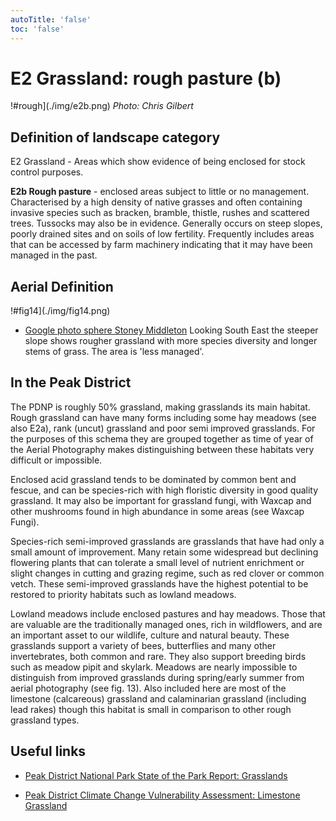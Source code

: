 ```yaml
---
autoTitle: 'false'
toc: 'false'
---
```


# E2 Grassland: rough pasture (b)

!#rough](./img/e2b.png)
*Photo: Chris Gilbert*

## Definition of landscape category

E2 Grassland - Areas which show evidence of being enclosed for stock control purposes. 

**E2b Rough pasture** - enclosed areas subject to little or no management. Characterised by a high density of native grasses and often containing invasive species such as bracken, bramble, thistle, rushes and scattered trees. Tussocks may also be in evidence. Generally occurs on steep slopes, poorly drained sites and on soils of low fertility. Frequently includes areas that can be accessed by farm machinery indicating that it may have been managed in the past.

## Aerial Definition

!#fig14](./img/fig14.png)

* [Google photo sphere Stoney Middleton](https://goo.gl/maps/FMZgZzHGakCBLSUd7) Looking South East the steeper slope shows rougher grassland with more species diversity and longer stems of grass. The area is 'less managed'. 

## In the Peak District
The PDNP is roughly 50% grassland, making grasslands its main habitat. Rough grassland can have many forms including some hay meadows (see also E2a), rank (uncut) grassland and poor semi improved grasslands. For the purposes of this schema they are grouped together as time of year of the Aerial Photography makes distinguishing between these habitats very difficult or impossible. 

Enclosed acid grassland tends to be dominated by common bent and fescue, and can be species-rich with high floristic diversity in good quality grassland. It may also be important for grassland fungi, with Waxcap and other mushrooms found in high abundance in some areas (see Waxcap Fungi).

Species-rich semi-improved grasslands are grasslands that have had only a small amount of improvement. Many retain some widespread but declining flowering plants that can tolerate a small level of nutrient enrichment or slight changes in cutting and grazing regime, such as red clover or common vetch. These semi-improved grasslands have the highest potential to be restored to priority habitats such as lowland meadows.

Lowland meadows include enclosed pastures and hay meadows. Those that are valuable are the traditionally managed ones, rich in wildflowers, and are an important asset to our wildlife, culture and natural beauty. These grasslands support a variety of bees, butterflies and many other invertebrates, both common and rare. They also support breeding birds such as meadow pipit and skylark. Meadows are nearly impossible to distinguish from improved grasslands during spring/early summer from aerial photography (see fig. 13). Also included here are most of the limestone (calcareous) grassland and calaminarian grassland (including lead rakes) though this habitat is small in comparison to other rough grassland types. 

## Useful links
* [Peak District National Park State of the Park Report: Grasslands](https://reports.peakdistrict.gov.uk/sotpr/docs/wildlife-habitat/habitats.html#grassland) 

* [Peak District Climate Change Vulnerability Assessment: Limestone Grassland](https://reports.peakdistrict.gov.uk/ccva/docs/assessments/habitats/limestonegrassland.html)